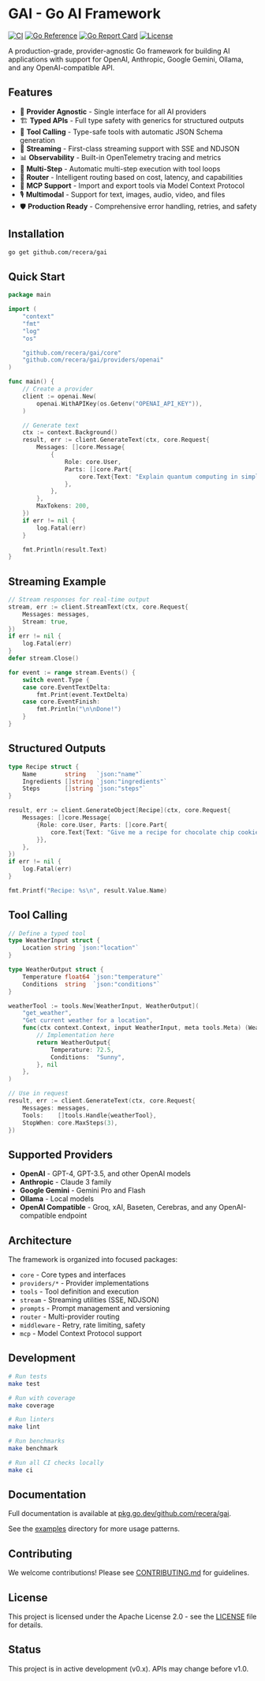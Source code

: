 # GAI - Go AI Framework

[![CI](https://github.com/recera/gai/actions/workflows/ci.yml/badge.svg)](https://github.com/recera/gai/actions/workflows/ci.yml)
[![Go Reference](https://pkg.go.dev/badge/github.com/recera/gai.svg)](https://pkg.go.dev/github.com/recera/gai)
[![Go Report Card](https://goreportcard.com/badge/github.com/recera/gai)](https://goreportcard.com/report/github.com/recera/gai)
[![License](https://img.shields.io/badge/License-Apache%202.0-blue.svg)](https://opensource.org/licenses/Apache-2.0)

A production-grade, provider-agnostic Go framework for building AI applications with support for OpenAI, Anthropic, Google Gemini, Ollama, and any OpenAI-compatible API.

## Features

- 🔄 **Provider Agnostic** - Single interface for all AI providers
- 🏗️ **Typed APIs** - Full type safety with generics for structured outputs
- 🔧 **Tool Calling** - Type-safe tools with automatic JSON Schema generation
- 🌊 **Streaming** - First-class streaming support with SSE and NDJSON
- 📊 **Observability** - Built-in OpenTelemetry tracing and metrics
- 🔄 **Multi-Step** - Automatic multi-step execution with tool loops
- 🎯 **Router** - Intelligent routing based on cost, latency, and capabilities
- 🧰 **MCP Support** - Import and export tools via Model Context Protocol
- 🎙️ **Multimodal** - Support for text, images, audio, video, and files
- 🛡️ **Production Ready** - Comprehensive error handling, retries, and safety

## Installation

```bash
go get github.com/recera/gai
```

## Quick Start

```go
package main

import (
    "context"
    "fmt"
    "log"
    "os"

    "github.com/recera/gai/core"
    "github.com/recera/gai/providers/openai"
)

func main() {
    // Create a provider
    client := openai.New(
        openai.WithAPIKey(os.Getenv("OPENAI_API_KEY")),
    )

    // Generate text
    ctx := context.Background()
    result, err := client.GenerateText(ctx, core.Request{
        Messages: []core.Message{
            {
                Role: core.User,
                Parts: []core.Part{
                    core.Text{Text: "Explain quantum computing in simple terms"},
                },
            },
        },
        MaxTokens: 200,
    })
    if err != nil {
        log.Fatal(err)
    }

    fmt.Println(result.Text)
}
```

## Streaming Example

```go
// Stream responses for real-time output
stream, err := client.StreamText(ctx, core.Request{
    Messages: messages,
    Stream: true,
})
if err != nil {
    log.Fatal(err)
}
defer stream.Close()

for event := range stream.Events() {
    switch event.Type {
    case core.EventTextDelta:
        fmt.Print(event.TextDelta)
    case core.EventFinish:
        fmt.Println("\n\nDone!")
    }
}
```

## Structured Outputs

```go
type Recipe struct {
    Name        string   `json:"name"`
    Ingredients []string `json:"ingredients"`
    Steps       []string `json:"steps"`
}

result, err := client.GenerateObject[Recipe](ctx, core.Request{
    Messages: []core.Message{
        {Role: core.User, Parts: []core.Part{
            core.Text{Text: "Give me a recipe for chocolate chip cookies"},
        }},
    },
})
if err != nil {
    log.Fatal(err)
}

fmt.Printf("Recipe: %s\n", result.Value.Name)
```

## Tool Calling

```go
// Define a typed tool
type WeatherInput struct {
    Location string `json:"location"`
}

type WeatherOutput struct {
    Temperature float64 `json:"temperature"`
    Conditions  string  `json:"conditions"`
}

weatherTool := tools.New[WeatherInput, WeatherOutput](
    "get_weather",
    "Get current weather for a location",
    func(ctx context.Context, input WeatherInput, meta tools.Meta) (WeatherOutput, error) {
        // Implementation here
        return WeatherOutput{
            Temperature: 72.5,
            Conditions:  "Sunny",
        }, nil
    },
)

// Use in request
result, err := client.GenerateText(ctx, core.Request{
    Messages: messages,
    Tools:    []tools.Handle{weatherTool},
    StopWhen: core.MaxSteps(3),
})
```

## Supported Providers

- **OpenAI** - GPT-4, GPT-3.5, and other OpenAI models
- **Anthropic** - Claude 3 family
- **Google Gemini** - Gemini Pro and Flash
- **Ollama** - Local models
- **OpenAI Compatible** - Groq, xAI, Baseten, Cerebras, and any OpenAI-compatible endpoint

## Architecture

The framework is organized into focused packages:

- `core` - Core types and interfaces
- `providers/*` - Provider implementations
- `tools` - Tool definition and execution
- `stream` - Streaming utilities (SSE, NDJSON)
- `prompts` - Prompt management and versioning
- `router` - Multi-provider routing
- `middleware` - Retry, rate limiting, safety
- `mcp` - Model Context Protocol support

## Development

```bash
# Run tests
make test

# Run with coverage
make coverage

# Run linters
make lint

# Run benchmarks
make benchmark

# Run all CI checks locally
make ci
```

## Documentation

Full documentation is available at [pkg.go.dev/github.com/recera/gai](https://pkg.go.dev/github.com/recera/gai).

See the [examples](./examples) directory for more usage patterns.

## Contributing

We welcome contributions! Please see [CONTRIBUTING.md](./CONTRIBUTING.md) for guidelines.

## License

This project is licensed under the Apache License 2.0 - see the [LICENSE](./LICENSE) file for details.

## Status

This project is in active development (v0.x). APIs may change before v1.0.